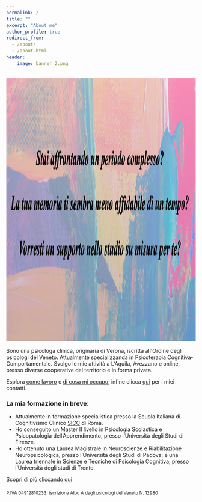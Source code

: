 ```yaml
---
permalink: /
title: ""
excerpt: "About me"
author_profile: true
redirect_from: 
  - /about/
  - /about.html
header:
    image: banner_2.png
---
```




<!--### _Stai affrontando un periodo complesso e desideri uno spazio di ascolto?_-->

<!--### _La tua memoria ti sembra meno affidabile di un tempo?_-->

<!--### _Vorresti un supporto nello studio su misura per te?_-->

<img src="/images/domande1_big.png"  width="1100" height="700">

Sono una psicologa clinica, originaria di Verona, iscritta all'Ordine degli psicologi del Veneto. Attualmente specializzanda in Psicoterapia Cognitiva-Comportamentale.  Svolgo le mie attività a L’Aquila, Avezzano e online, presso diverse cooperative del territorio e in forma privata. 

Esplora [come lavoro](/comelavoro/) e  [di cosa mi occupo](/dicosamioccupo/), infine clicca [qui](/contatti/) per i miei contatti. 

### La mia formazione in breve: 
- Attualmente in formazione specialistica presso la Scuola Italiana di Cognitivismo Clinico [SICC](https://apc.it/) di Roma. 
- Ho conseguito un Master II livello in Psicologia Scolastica e Psicopatologia dell’Apprendimento, presso l’Università degli Studi di Firenze.
- Ho ottenuto una Laurea Magistrale in Neuroscienze e Riabilitazione Neuropsicologica, presso l’Università degli Studi di Padova; e una Laurea triennale in Scienze e Tecniche di Psicologia Cognitiva, presso l’Università degli studi di Trento.


<!--<img src="/images/profilo_2.jpg"  width="500" height="200">-->

Scopri di più cliccando [qui](/comelavoro/)

<sub>P.IVA 04912810233; iscrizione Albo A degli psicologi del Veneto N. 12980</sub>
